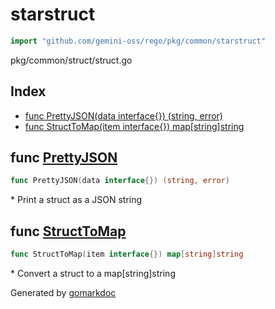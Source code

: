 <!-- Code generated by gomarkdoc. DO NOT EDIT -->

# starstruct

```go
import "github.com/gemini-oss/rego/pkg/common/starstruct"
```

pkg/common/struct/struct.go

## Index

- [func PrettyJSON\(data interface\{\}\) \(string, error\)](<#PrettyJSON>)
- [func StructToMap\(item interface\{\}\) map\[string\]string](<#StructToMap>)


<a name="PrettyJSON"></a>
## func [PrettyJSON](<https://github.com/gemini-oss/rego/blob/main/pkg/common/starstruct/struct.go#L15>)

```go
func PrettyJSON(data interface{}) (string, error)
```

\* Print a struct as a JSON string

<a name="StructToMap"></a>
## func [StructToMap](<https://github.com/gemini-oss/rego/blob/main/pkg/common/starstruct/struct.go#L30>)

```go
func StructToMap(item interface{}) map[string]string
```

\* Convert a struct to a map\[string\]string

Generated by [gomarkdoc](<https://github.com/princjef/gomarkdoc>)
